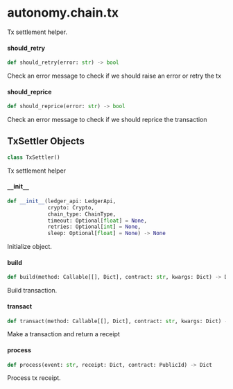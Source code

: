 <a id="autonomy.chain.tx"></a>

# autonomy.chain.tx

Tx settlement helper.

<a id="autonomy.chain.tx.should_retry"></a>

#### should`_`retry

```python
def should_retry(error: str) -> bool
```

Check an error message to check if we should raise an error or retry the tx

<a id="autonomy.chain.tx.should_reprice"></a>

#### should`_`reprice

```python
def should_reprice(error: str) -> bool
```

Check an error message to check if we should reprice the transaction

<a id="autonomy.chain.tx.TxSettler"></a>

## TxSettler Objects

```python
class TxSettler()
```

Tx settlement helper

<a id="autonomy.chain.tx.TxSettler.__init__"></a>

#### `__`init`__`

```python
def __init__(ledger_api: LedgerApi,
             crypto: Crypto,
             chain_type: ChainType,
             timeout: Optional[float] = None,
             retries: Optional[int] = None,
             sleep: Optional[float] = None) -> None
```

Initialize object.

<a id="autonomy.chain.tx.TxSettler.build"></a>

#### build

```python
def build(method: Callable[[], Dict], contract: str, kwargs: Dict) -> Dict
```

Build transaction.

<a id="autonomy.chain.tx.TxSettler.transact"></a>

#### transact

```python
def transact(method: Callable[[], Dict], contract: str, kwargs: Dict) -> Dict
```

Make a transaction and return a receipt

<a id="autonomy.chain.tx.TxSettler.process"></a>

#### process

```python
def process(event: str, receipt: Dict, contract: PublicId) -> Dict
```

Process tx receipt.

